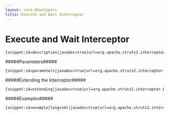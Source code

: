 ```yaml
---
layout: core-developers
title: Execute and Wait Interceptor
---
```


# Execute and Wait Interceptor



~~~~~~~
{snippet:id=description|javadoc=true|url=org.apache.struts2.interceptor.ExecuteAndWaitInterceptor}
~~~~~~~

#####Parameters#####



~~~~~~~
{snippet:id=parameters|javadoc=true|url=org.apache.struts2.interceptor.ExecuteAndWaitInterceptor}
~~~~~~~

#####Extending the Interceptor#####



~~~~~~~
{snippet:id=extending|javadoc=true|url=org.apache.struts2.interceptor.ExecuteAndWaitInterceptor}
~~~~~~~

#####Examples#####



~~~~~~~
{snippet:id=example|lang=xml|javadoc=true|url=org.apache.struts2.interceptor.ExecuteAndWaitInterceptor}
~~~~~~~
